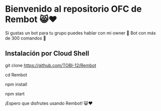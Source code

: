 # Bienvenido al repositorio OFC de Rembot 😸❤️
Si gustas un bot para tu grupo puedes hablar con mi owner 🐢 Bot con más de 300 comandos 👑

## Instalación por Cloud Shell
git clone https://github.com/TOBI-12/Rembot

cd Rembot

npm install

npm start





¡Espero que disfrutes usando Rembot! 😸❤️

